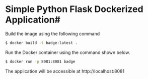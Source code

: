 # Simple Python Flask Dockerized Application#

Build the image using the following command

```bash
$ docker build -t badge:latest .
```

Run the Docker container using the command shown below.

```bash
$ docker run -p 8081:8081 badge
```

The application will be accessible at http://localhost:8081
